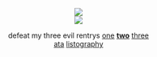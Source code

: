 <div align="center">

![](https://komarev.com/ghpvc/?username=yaoidemon&label=hey+whats+up+hello&style=flat&color=3ad6db&base=4000&abbreviated=true)  
![](https://file.garden/aDT0Ck-AL1_uKJ4P/rentry%20pictures/psychomode)  

defeat my three evil rentrys
[one](https://rentry.co/prsk) [**two**](https://rentry.co/sern) [three](https://rentry.co/itoshicest)  
[ata](https://sern.atabook.org/) [listography](https://listography.com/saerin)
